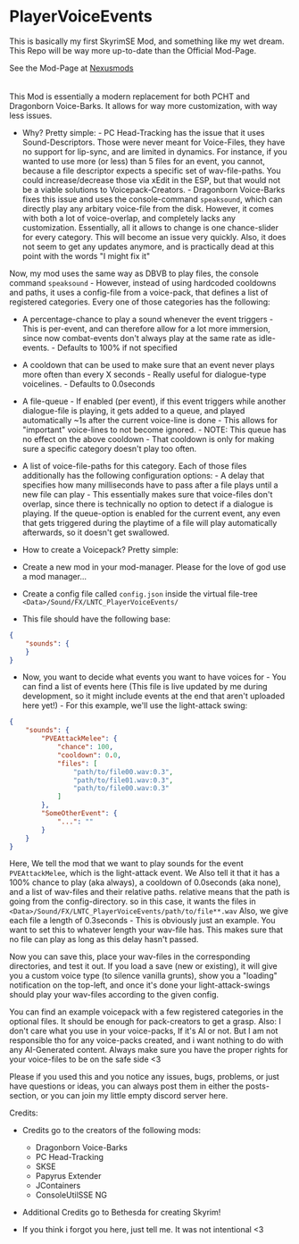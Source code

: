 # PlayerVoiceEvents

This is basically my first SkyrimSE Mod, and something like my wet dream.
This Repo will be way more up-to-date than the Official Mod-Page.

See the Mod-Page at [Nexusmods](https://www.nexusmods.com/skyrimspecialedition/mods/143616)
<br>
<br>
<br>
This Mod is essentially a modern replacement for both PCHT and Dragonborn Voice-Barks. It allows for way more customization, with way less issues.

- Why?
Pretty simple:
﻿- PC Head-Tracking has the issue that it uses Sound-Descriptors. Those were never meant for Voice-Files, they have no support for lip-sync, and are limited ﻿in dynamics. For instance, if you wanted to use more (or less) than 5 files for an event, you cannot, because a file descriptor expects a specific set of ﻿wav-file-paths. You could increase/decrease those via xEdit in the ESP, but that would not be a viable solutions to Voicepack-Creators.
﻿- Dragonborn Voice-Barks fixes this issue and uses the console-command `speaksound`, which can directly play any arbitary voice-file from the disk.
﻿However, it comes with both a lot of voice-overlap, and completely lacks any customization. Essentially, all it allows to change is one chance-slider for every ﻿category. This will become an issue very quickly.
﻿Also, it does not seem to get any updates anymore, and is practically dead at this point with the words "I might fix it"

Now, my mod uses the same way as DBVB to play files, the console command `speaksound` - However, instead of using hardcoded cooldowns and paths, it uses a config-file from a voice-pack, that defines a list of registered categories.
Every one of those categories has the following:
- A percentage-chance to play a sound whenever the event triggers - This is per-event, and can therefore allow for a lot more immersion, since now combat-events don't always play at the same rate as idle-events. - Defaults to 100% if not specified
- A cooldown that can be used to make sure that an event never plays more often than every X seconds - Really useful for dialogue-type voicelines. - Defaults to 0.0seconds
- A file-queue - If enabled (per event), if this event triggers while another dialogue-file is playing, it gets added to a queue, and played automatically ~1s after the current voice-line is done - This allows for "important" voice-lines to not become ignored.
﻿- NOTE: This queue has no effect on the above cooldown - That cooldown is only for making sure a specific category doesn't play too often.
- A list of voice-file-paths for this category. Each of those files additionally has the following configuration options:
﻿- A delay that specifies how many milliseconds have to pass after a file plays until a new file can play - This essentially makes sure that voice-files don't overlap, since there is technically no option to detect if a dialogue is playing. If the queue-option is enabled for the current event, any even that gets triggered during the playtime of a file will play automatically afterwards, so it doesn't get swallowed.


- How to create a Voicepack?
Pretty simple:
- Create a new mod in your mod-manager. Please for the love of god use a mod manager...
- Create a config file called `config.json` inside the virtual file-tree `<Data>/Sound/FX/LNTC_PlayerVoiceEvents/`
- This file should have the following base:
```json
﻿﻿{
    "sounds": {
    }
}
```
- Now, you want to decide what events you want to have voices for - You can find a list of events here﻿ (This file is live updated by me during development, so it might include events at the end that aren't uploaded here yet!) - For this example, we'll use the light-attack swing:
```json
﻿{
    "sounds": {
        "PVEAttackMelee": {
            "chance": 100,
            "cooldown": 0.0,
            "files": [
                "path/to/file00.wav:0.3",
                "path/to/file01.wav:0.3",
                "path/to/file00.wav:0.3"
            ]
        },
        "SomeOtherEvent": {
            "...": ""
        }
    }
}
```

Here, We tell the mod that we want to play sounds for the event `PVEAttackMelee`, which is the light-attack event.
We Also tell it that it has a 100% chance to play (aka always), a cooldown of 0.0seconds (aka none), and a list of wav-files and their relative paths. relative means that the path is going from the config-directory. so in this case, it wants the files in `<Data>/Sound/FX/LNTC_PlayerVoiceEvents/path/to/file**.wav`
Also, we give each file a length of 0.3seconds - This is obviously just an example. You want to set this to whatever length your wav-file has. This makes sure that no file can play as long as this delay hasn't passed.

Now you can save this, place your wav-files in the corresponding directories, and test it out. If you load a save (new or existing), it will give you a custom voice type (to silence vanilla grunts), show you a "loading" notification on the top-left, and once it's done your light-attack-swings should play your wav-files according to the given config.

You can find an example voicepack with a few registered categories in the optional files. It should be enough for pack-creators to get a grasp.
Also: I don't care what you use in your voice-packs, If it's AI or not. But I am not responsible tho for any voice-packs created, and i want nothing to do with any AI-Generated content. Always make sure you have the proper rights for your voice-files to be on the safe side <3

Please if you used this and you notice any issues, bugs, problems, or just have questions or ideas, you can always post them in either the posts-section, or you can join my little empty discord server here.

Credits:
- Credits go to the creators of the following mods:
    - Dragonborn Voice-Barks
    - PC Head-Tracking
    - SKSE
    - Papyrus Extender
    - JContainers
    - ConsoleUtilSSE NG
- Additional Credits go to Bethesda for creating Skyrim!

- If you think i forgot you here, just tell me. It was not intentional <3
